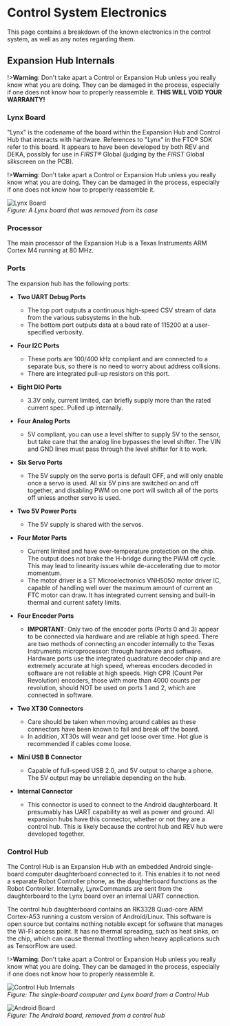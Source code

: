 # Control System Electronics

This page contains a breakdown of the known electronics in the control system, as well as any notes regarding them.

## Expansion Hub Internals


!>**Warning**: Don't take apart a Control or Expansion Hub unless you really know what you are doing. They can be damaged in the process, especially if one does not know how to properly reassemble it. **THIS WILL VOID YOUR WARRANTY!**

### Lynx Board

"Lynx" is the codename of the board within the Expansion Hub and Control Hub that interacts with hardware. References to "Lynx" in the FTC® SDK refer to this board. It appears to have been developed by both REV and DEKA, possibly for use in *FIRST®* Global (judging by the *FIRST* Global silkscreen on the PCB).

!>**Warning**: Don't take apart a Control or Expansion Hub unless you really know what you are doing. They can be damaged in the process, especially if one does not know how to properly reassemble it.

![Lynx Board](https://dd8f408.webp.ee/lynx-board.jpg)  
*Figure: A Lynx board that was removed from its case*

### Processor

The main processor of the Expansion Hub is a Texas Instruments ARM Cortex M4 running at 80 MHz.

### Ports

The expansion hub has the following ports:

- **Two UART Debug Ports**  
  - The top port outputs a continuous high-speed CSV stream of data from the various subsystems in the hub.  
  - The bottom port outputs data at a baud rate of 115200 at a user-specified verbosity.

- **Four I2C Ports**  
  - These ports are 100/400 kHz compliant and are connected to a separate bus, so there is no need to worry about address collisions.  
  - There are integrated pull-up resistors on this port.

- **Eight DIO Ports**  
  - 3.3V only, current limited, can briefly supply more than the rated current spec. Pulled up internally.

- **Four Analog Ports**  
  - 5V compliant, you can use a level shifter to supply 5V to the sensor, but take care that the analog line bypasses the level shifter. The VIN and GND lines must pass through the level shifter for it to work.

- **Six Servo Ports**  
  - The 5V supply on the servo ports is default OFF, and will only enable once a servo is used. All six 5V pins are switched on and off together, and disabling PWM on one port will switch all of the ports off unless another servo is used.

- **Two 5V Power Ports**  
  - The 5V supply is shared with the servos.

- **Four Motor Ports**  
  - Current limited and have over-temperature protection on the chip. The output does not brake the H-bridge during the PWM off cycle. This may lead to linearity issues while de-accelerating due to motor momentum.  
  - The motor driver is a ST Microelectronics VNH5050 motor driver IC, capable of handling well over the maximum amount of current an FTC motor can draw. It has integrated current sensing and built-in thermal and current safety limits.

- **Four Encoder Ports**  
  - **IMPORTANT**: Only two of the encoder ports (Ports 0 and 3) appear to be connected via hardware and are reliable at high speed. There are two methods of connecting an encoder internally to the Texas Instruments microprocessor: through hardware and software. Hardware ports use the integrated quadrature decoder chip and are extremely accurate at high speed, whereas encoders decoded in software are not reliable at high speeds. High CPR (Count Per Revolution) encoders, those with more than 4000 counts per revolution, should NOT be used on ports 1 and 2, which are connected in software.

- **Two XT30 Connectors**  
  - Care should be taken when moving around cables as these connectors have been known to fail and break off the board.  
  - In addition, XT30s will wear and get loose over time. Hot glue is recommended if cables come loose.

- **Mini USB B Connector**  
  - Capable of full-speed USB 2.0, and 5V output to charge a phone. The 5V output may be unreliable depending on the hub.

- **Internal Connector**  
  - This connector is used to connect to the Android daughterboard. It presumably has UART capability as well as power and ground. All expansion hubs have this connector, whether or not they are a control hub. This is likely because the control hub and REV hub were developed together.

### Control Hub

The Control Hub is an Expansion Hub with an embedded Android single-board computer daughterboard connected to it. This enables it to not need a separate Robot Controller phone, as the daughterboard functions as the Robot Controller. Internally, LynxCommands are sent from the daughterboard to the Lynx board over an internal UART connection.

The control hub daughterboard contains an RK3328 Quad-core ARM Cortex-A53 running a custom version of Android/Linux. This software is open source but contains nothing notable except for software that manages the Wi-Fi access point. It has no thermal spreading, such as heat sinks, on the chip, which can cause thermal throttling when heavy applications such as TensorFlow are used.

!>**Warning**: Don't take apart a Control or Expansion Hub unless you really know what you are doing. They can be damaged in the process, especially if one does not know how to properly reassemble it.

![Control Hub Internals](https://dd8f408.webp.ee/control-hub-internals.jpg)  
*Figure: The single-board computer and Lynx board from a Control Hub*

![Android Board](https://dd8f408.webp.ee/android-board.jpg)  
*Figure: The Android board, removed from a control hub*
